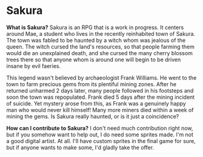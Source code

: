 # Sakura
**What is Sakura?**
Sakura is an RPG that is a work in progress. It centers around Mae, a student who lives in the recently reinhabited town of Sakura. The town was fabled to be haunted by a witch whom was jealous of the queen. The witch cursed the land's resources, so that people farming them would die an unexplained death, and she cursed the many cherry blossom trees there so that anyone whom is around one will begin to be driven insane by evil faeries. 

This legend wasn't believed by archaeologist Frank Williams. He went to the town to farm precious gems from its plentiful mining zones. After he returned unharmed 2 days later, many people followed in his footsteps and soon the town was repopulated. Frank died 5 days after the mining incident of suicide. Yet mystery arose from this, as Frank was a genuinely happy man who would never kill himself! Many more miners died within a week of mining the gems. Is Sakura really haunted, or is it just a coincidence?

**How can I contribute to Sakura?**
I don't need much contribution right now, but if you somehow want to help out, I do need some sprites made. I'm not a good digital artist. At all. I'll have custom sprites in the final game for sure, but if anyone wants to make some, I'd gladly take the offer.
